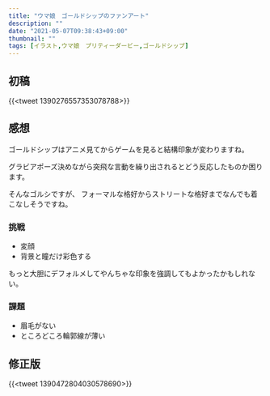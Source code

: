 ```yaml
---
title: "ウマ娘　ゴールドシップのファンアート"
description: ""
date: "2021-05-07T09:38:43+09:00"
thumbnail: ""
tags: [イラスト,ウマ娘　プリティーダービー,ゴールドシップ]
---
```

## 初稿

{{<tweet 1390276557353078788>}}

## 感想

ゴールドシップはアニメ見てからゲームを見ると結構印象が変わりますね。

グラビアポーズ決めながら突飛な言動を繰り出されるとどう反応したものか困ります。

そんなゴルシですが、
フォーマルな格好からストリートな格好までなんでも着こなしそうですね。

### 挑戦
- 変顔
- 背景と瞳だけ彩色する

もっと大胆にデフォルメしてやんちゃな印象を強調してもよかったかもしれない。

### 課題
- 眉毛がない
- ところどころ輪郭線が薄い

## 修正版
{{<tweet 1390472804030578690>}}

